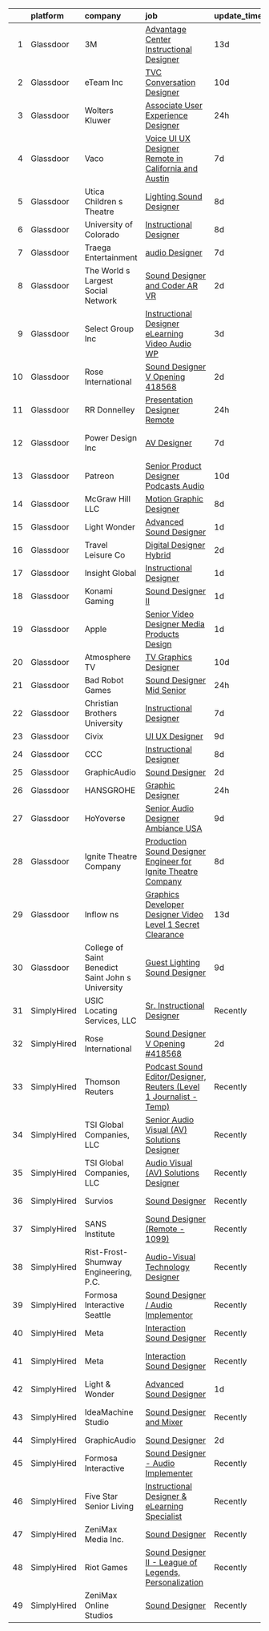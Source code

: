 

|    | platform    | company                                           | job                                                                                                                                                                                                                                                                                                                                                                                                                                                                                                                                                                                                                                                                                                                                                                                                                                                                                                                                                         | update_time   | location                    |
|---:|:------------|:--------------------------------------------------|:------------------------------------------------------------------------------------------------------------------------------------------------------------------------------------------------------------------------------------------------------------------------------------------------------------------------------------------------------------------------------------------------------------------------------------------------------------------------------------------------------------------------------------------------------------------------------------------------------------------------------------------------------------------------------------------------------------------------------------------------------------------------------------------------------------------------------------------------------------------------------------------------------------------------------------------------------------|:--------------|:----------------------------|
|  1 | Glassdoor   | 3M                                                | [Advantage Center Instructional Designer](https://www.glassdoor.com/partner/jobListing.htm?pos=125&ao=1136043&s=58&guid=0000018248b989199cdf130069954a56&src=GD_JOB_AD&t=SR&vt=w&cs=1_3c94e094&cb=1659077495461&jobListingId=1008008235347&jrtk=3-0-1g94bj2a72ins001-1g94bj2as2a6o000-52062460f92412fe-)                                                                                                                                                                                                                                                                                                                                                                                                                                                                                                                                                                                                                                                    | 13d           | Delaware                    |
|  2 | Glassdoor   | eTeam Inc                                         | [TVC Conversation Designer](https://www.glassdoor.com/partner/jobListing.htm?pos=112&ao=1136043&s=58&guid=0000018248b989199cdf130069954a56&src=GD_JOB_AD&t=SR&vt=w&cs=1_eb340cc3&cb=1659077495459&jobListingId=1008011923629&jrtk=3-0-1g94bj2a72ins001-1g94bj2as2a6o000-e41bfc036e7cea23-)                                                                                                                                                                                                                                                                                                                                                                                                                                                                                                                                                                                                                                                                  | 10d           | Austin, TX                  |
|  3 | Glassdoor   | Wolters Kluwer                                    | [Associate User Experience Designer](https://www.glassdoor.com/partner/jobListing.htm?pos=122&ao=1136043&s=58&guid=0000018248b989199cdf130069954a56&src=GD_JOB_AD&t=SR&vt=w&cs=1_53178079&cb=1659077495460&jobListingId=1008035735366&jrtk=3-0-1g94bj2a72ins001-1g94bj2as2a6o000-7a290765c8bdf6f8-)                                                                                                                                                                                                                                                                                                                                                                                                                                                                                                                                                                                                                                                         | 24h           | Chicago, IL                 |
|  4 | Glassdoor   | Vaco                                              | [Voice UI UX Designer    Remote in California and Austin](https://www.glassdoor.com/partner/jobListing.htm?pos=104&ao=1110586&s=58&guid=0000018248b989199cdf130069954a56&src=GD_JOB_AD&t=SR&vt=w&ea=1&cs=1_ab7be861&cb=1659077495458&jobListingId=1008019965741&cpc=F41FEAB56D215062&jrtk=3-0-1g94bj2a72ins001-1g94bj2as2a6o000-3a11f5e586fed253--6NYlbfkN0D_sybMACCpf9B-677oK5j6rPldVB6BlrVvFjO_o-GJZbzuF-qh4PxErFUqfUsv_6uVGMoAB-tr4ukB-13BEniFRd51kq_tUitb-f2s8N8S0-6a8309fjZVdWfQrglTiPPfHRvbBSKiDrId74Eo9qZbn-UL_W51rj5FJVY2IqC7B9KjcVAySmfHdMzAzJjgK8XnZ0AlIDWNgZgn7r1_kDk02Yguum8pdjOo5Ckkn51j-e5u9EjKXJBOOY48Cm3jBEdTBCEJE4hqyhteDZJ_jHJZlrUwCaFgfVQcY8oTwmAYUBYi0gNTzeXiGAi8DyD99aonyejrcrLY5iaGicVObpj3jAkjjUkSVULeV5MwDwe1SE9ns17nhCfk_DEAAm0v30c9gPQoz2GbkJcNGgtk2prNOs8ajizpYBpBu8Ij0NLbri9eNFOm83sZGQFqLK6sjRBMn1jBL3UTa6dEByWGDDtPhNSfqrL409hzDi0go23mtjWcY9Bs7EtzvFyh0eIK6rfIDTeBqeX9YPoIhXupQih43jHWGYhWKJEIoTrWXbmcrQ%3D%3D)              | 7d            | San Jose, CA                |
|  5 | Glassdoor   | Utica Children s Theatre                          | [Lighting Sound Designer](https://www.glassdoor.com/partner/jobListing.htm?pos=110&ao=1136043&s=58&guid=0000018248b989199cdf130069954a56&src=GD_JOB_AD&t=SR&vt=w&ea=1&cs=1_df075e3f&cb=1659077495458&jobListingId=1008017698766&jrtk=3-0-1g94bj2a72ins001-1g94bj2as2a6o000-0c22c99ac1b9554a-)                                                                                                                                                                                                                                                                                                                                                                                                                                                                                                                                                                                                                                                               | 8d            | Utica, NY                   |
|  6 | Glassdoor   | University of Colorado                            | [Instructional Designer](https://www.glassdoor.com/partner/jobListing.htm?pos=120&ao=1136043&s=58&guid=0000018248b989199cdf130069954a56&src=GD_JOB_AD&t=SR&vt=w&cs=1_2fe35654&cb=1659077495460&jobListingId=1008018363650&jrtk=3-0-1g94bj2a72ins001-1g94bj2as2a6o000-833d1c669b81eef3-)                                                                                                                                                                                                                                                                                                                                                                                                                                                                                                                                                                                                                                                                     | 8d            | Aurora, CO                  |
|  7 | Glassdoor   | Traega Entertainment                              | [audio Designer](https://www.glassdoor.com/partner/jobListing.htm?pos=111&ao=1136043&s=58&guid=0000018248b989199cdf130069954a56&src=GD_JOB_AD&t=SR&vt=w&cs=1_7c860715&cb=1659077495459&jobListingId=1008021555527&jrtk=3-0-1g94bj2a72ins001-1g94bj2as2a6o000-cf8d1c8c62a18373-)                                                                                                                                                                                                                                                                                                                                                                                                                                                                                                                                                                                                                                                                             | 7d            | Nashville, TN               |
|  8 | Glassdoor   | The World s Largest Social Network                | [Sound Designer and Coder  AR VR ](https://www.glassdoor.com/partner/jobListing.htm?pos=101&ao=1110586&s=58&guid=0000018248b989199cdf130069954a56&src=GD_JOB_AD&t=SR&vt=w&ea=1&cs=1_795ac099&cb=1659077495457&jobListingId=1008031528051&cpc=84DBBAA61F05C438&jrtk=3-0-1g94bj2a72ins001-1g94bj2as2a6o000-d1ed5504a8a65788--6NYlbfkN0DSgjPPcnEdvoK3uuxfISLALE6pB1FR7YSHOr_tSg5_QGIhoz_2VqUepdcKLBLI_zTUk6gDwaoQ9vkRar14Io1kKPbXefvdlkqbmdhJjjOpMuV23xDsFSOubHWW3nkVkpuXNylbmaW36egpUC2PG6x2MjnebJXPwoENwa0jyus1-mMaCYYJOL_GY7Fd1bABxJHKQOBYTkib20LEnk38oeMwruCbLIBKWh8dNSUpoNLI8LddYx1KRpC1wkaZ28lMikPXB0H5f2vzBzBdc2dnJ6HM8ba7yeU9hQs_otEkthp7jYZl31m0VNzl49wWzGE6MH2lXZcOvACCUflbouZ0J_NfuJTEoi4EmXlH-oM-047a7M9oRbqLUaiFLd1TboxTOr2S5_gqbB4BryHxnW-oFZxEcsK8wv8HzgVD8ECVF675hcGIgaUtZEkcn-qO82M_7xE9EYVWp66vMu85Yck7AxA-pYvQ1M_7u-BCv2mWyioJiRcVqKrKs5-8dnsy4MQ9dsGH1n3MPsI5-Yngp3Hye-dupcIZd4zvb_wD6bmevJTndT16ey9dJ9HKlTsuD8GXrFO5kPuWypshpGosfDOdr_lc) | 2d            | Philadelphia, PA            |
|  9 | Glassdoor   | Select Group Inc                                  | [Instructional Designer  eLearning  Video Audio    WP](https://www.glassdoor.com/partner/jobListing.htm?pos=103&ao=1110586&s=58&guid=0000018248b989199cdf130069954a56&src=GD_JOB_AD&t=SR&vt=w&ea=1&cs=1_00b6592e&cb=1659077495458&jobListingId=1008027501737&cpc=1FDE87803EF93CD3&jrtk=3-0-1g94bj2a72ins001-1g94bj2as2a6o000-10340dc23f99d007--6NYlbfkN0Bcn-ADAbRvyrq3DH3YqD1gQOSfU_zTPvvfh0XXiz3pBAa41gXbEVBKQgVaXyt5edKUJsX5Z9brsv9nZw77TNjVlVeWafETMC7Xw_A0mwHT6RYlFqUtUoEPkQCGfw4DZTw7uB0z5WiikGPQhpEkL8PFQqFT-PcMr0lcaTdAx3W6l-HtnWqYYEZOxEYGwgwMWjtmYDDzDvwnnKRsC58SzVoRXfm3jqbJXzLBcoAfJCy4zeIT-KIHJtkQrsYRh5_SG0ahRSnuexZCEWxvkD5AQHOmNqhaLoNZt3pgmfxURfAY31_epnf1MYA5PoGjGsKWPCT1xCxYKfpNR8UvVCE_D4CqghKqPB9smrmDO4LKKxDu5aRxWPt5CMjhk3REZDYOywffS499gWViyrOcVjby3OPGM4kNv9yGC3RNz0ae6kt93eIEat7tP3wfVAeDVTUGCQRcQsl-L9aRcXweCH2VTLgywHYP74IERKT6IkB6bYoYtTOEUmQW3EtzszHVe8QQh4o%3D)                                                               | 3d            | White Plains, NY            |
| 10 | Glassdoor   | Rose International                                | [Sound Designer V Opening  418568](https://www.glassdoor.com/partner/jobListing.htm?pos=102&ao=1110586&s=58&guid=0000018248b989199cdf130069954a56&src=GD_JOB_AD&t=SR&vt=w&ea=1&cs=1_2de111c1&cb=1659077495458&jobListingId=1008030729670&cpc=3DB599BF2F4828F0&jrtk=3-0-1g94bj2a72ins001-1g94bj2as2a6o000-a20623011cb248eb--6NYlbfkN0B6gYLiPzX3Klpbl49OuxoIZqVtnvEet7IZUhlrZDSG3sY-I6CIGHSMA_bS7ldJ8pOXMIXNeNyydXsX95pvzPg5BddHE-JXPnLngZ30cnLDc1iDIozZEqqJfstNoVEA0Y0ziXhbePzU2aWttrzMukYrAbICdJmtiDj_lX11sumIShj0cH4jV8vRyK2YT_cFh-ZEwA3Jdy3oWRJPnWSeFINz-aj8wksP35XNIB-eNMMmbw0HLU1JlT9e7AJbLIQjfNDVmT2cTo7TOgJyK1CaygbfWASDTzreJuhJYy8vjSVHezt4c7d0tsSwmnSprecF1mIlIxHNZ1SQJ6sNbsNM3abe2VOKxwBqT07SRKIIKQhvxMFEWk50E3d2BCXn0g75raKhEvVflOgE7RdPhfb230972VPb4jzbYvxxghDLDico43w3DDefsEAk2S0NceLFD8EvoHryKidXndZmL67LzVscYUXtK_tD4e9W3jG8PvrQGpJu49YVrq2JEBFlSBdEmt02zfbjSEPHgg%3D%3D)                                                                     | 2d            | Seattle, WA                 |
| 11 | Glassdoor   | RR Donnelley                                      | [Presentation Designer  Remote ](https://www.glassdoor.com/partner/jobListing.htm?pos=113&ao=1136043&s=58&guid=0000018248b989199cdf130069954a56&src=GD_JOB_AD&t=SR&vt=w&cs=1_bb43036d&cb=1659077495459&jobListingId=1008036762756&jrtk=3-0-1g94bj2a72ins001-1g94bj2as2a6o000-52992746147b27cc-)                                                                                                                                                                                                                                                                                                                                                                                                                                                                                                                                                                                                                                                             | 24h           | Remote                      |
| 12 | Glassdoor   | Power Design  Inc                                 | [AV Designer](https://www.glassdoor.com/partner/jobListing.htm?pos=114&ao=1136043&s=58&guid=0000018248b989199cdf130069954a56&src=GD_JOB_AD&t=SR&vt=w&cs=1_ffdcfc05&cb=1659077495459&jobListingId=1008020343362&jrtk=3-0-1g94bj2a72ins001-1g94bj2as2a6o000-e7718c8a157297fa-)                                                                                                                                                                                                                                                                                                                                                                                                                                                                                                                                                                                                                                                                                | 7d            | Saint Petersburg, FL        |
| 13 | Glassdoor   | Patreon                                           | [Senior Product Designer  Podcasts Audio](https://www.glassdoor.com/partner/jobListing.htm?pos=124&ao=1136043&s=58&guid=0000018248b989199cdf130069954a56&src=GD_JOB_AD&t=SR&vt=w&ea=1&cs=1_7f7c8c29&cb=1659077495460&jobListingId=1008012588674&jrtk=3-0-1g94bj2a72ins001-1g94bj2as2a6o000-4c8164c3276f9276-)                                                                                                                                                                                                                                                                                                                                                                                                                                                                                                                                                                                                                                               | 10d           | New York, NY                |
| 14 | Glassdoor   | McGraw Hill LLC                                   | [Motion Graphic Designer](https://www.glassdoor.com/partner/jobListing.htm?pos=117&ao=1136043&s=58&guid=0000018248b989199cdf130069954a56&src=GD_JOB_AD&t=SR&vt=w&cs=1_1dbf6b88&cb=1659077495459&jobListingId=1008016602500&jrtk=3-0-1g94bj2a72ins001-1g94bj2as2a6o000-01f5c3ad4183230f-)                                                                                                                                                                                                                                                                                                                                                                                                                                                                                                                                                                                                                                                                    | 8d            | Columbus, OH                |
| 15 | Glassdoor   | Light   Wonder                                    | [Advanced Sound Designer](https://www.glassdoor.com/partner/jobListing.htm?pos=107&ao=1136043&s=58&guid=0000018248b989199cdf130069954a56&src=GD_JOB_AD&t=SR&vt=w&ea=1&cs=1_b0ab4f08&cb=1659077495458&jobListingId=1008033515982&jrtk=3-0-1g94bj2a72ins001-1g94bj2as2a6o000-f4541201029f9ba4-)                                                                                                                                                                                                                                                                                                                                                                                                                                                                                                                                                                                                                                                               | 1d            | Las Vegas, NV               |
| 16 | Glassdoor   | Travel   Leisure Co                               | [Digital Designer  Hybrid ](https://www.glassdoor.com/partner/jobListing.htm?pos=116&ao=1136043&s=58&guid=0000018248b989199cdf130069954a56&src=GD_JOB_AD&t=SR&vt=w&cs=1_4323d23a&cb=1659077495459&jobListingId=1008031768591&jrtk=3-0-1g94bj2a72ins001-1g94bj2as2a6o000-cbef82654d7509fd-)                                                                                                                                                                                                                                                                                                                                                                                                                                                                                                                                                                                                                                                                  | 2d            | Orlando, FL                 |
| 17 | Glassdoor   | Insight Global                                    | [Instructional Designer](https://www.glassdoor.com/partner/jobListing.htm?pos=106&ao=1110586&s=58&guid=0000018248b989199cdf130069954a56&src=GD_JOB_AD&t=SR&vt=w&cs=1_0f439fc9&cb=1659077495458&jobListingId=1008032848285&cpc=AC285F3A3ECA6BB0&jrtk=3-0-1g94bj2a72ins001-1g94bj2as2a6o000-662667a261e5f706--6NYlbfkN0BKkHZu3wF05EeDimN_p6sYpKCMArvwa95YdH7UpkaBCqc7l59ErwqcmBgkDtjqpj4UwCO-0leAimUzFjUouM3-vOL9nvoGck2rwc9Y0huNizlhRrV1btORJUI1MUP9DSG10q53Osptb3cW4Qv7e00xeVokgkJoLJJxN_p2xpBmN-FN_RsCBblk7fyGdTWwOEVO0wqF1zpn5HxKfSQBAJvsHdIV-Iek_jGF6Ny0Peef-U5kFAIugYQUf2IqUv2Q7UaVkTe1C-ICZTg2CU6FQ5_jOLePE2I6B4M4vtk5T3XtBreJwYVLM4QneUi_kGun1loJJgmF7C8e_3rR_NkTZ8uf5Gm6o3zOojOy-ByLm47-ez6HO3jU7PMJehhmMTIxoDXDnbitbAcPQOmElcp-i7s-l9bvac-9h1D4kegkSN9k-MLA1VNM962Jy0dJB_VqufdzjxGYAr1k0zDezUrmqukt_PKQ7hfmfH6vfW2pw8ngcA%3D%3D)                                                                                                                    | 1d            | Warren, MI                  |
| 18 | Glassdoor   | Konami Gaming                                     | [Sound Designer II](https://www.glassdoor.com/partner/jobListing.htm?pos=109&ao=1136043&s=58&guid=0000018248b989199cdf130069954a56&src=GD_JOB_AD&t=SR&vt=w&cs=1_e0104bcb&cb=1659077495458&jobListingId=1008033846903&jrtk=3-0-1g94bj2a72ins001-1g94bj2as2a6o000-87593e7d8a9b6aa9-)                                                                                                                                                                                                                                                                                                                                                                                                                                                                                                                                                                                                                                                                          | 1d            | Las Vegas, NV               |
| 19 | Glassdoor   | Apple                                             | [Senior Video Designer  Media Products Design](https://www.glassdoor.com/partner/jobListing.htm?pos=123&ao=1136043&s=58&guid=0000018248b989199cdf130069954a56&src=GD_JOB_AD&t=SR&vt=w&cs=1_0129d088&cb=1659077495460&jobListingId=1008034509696&jrtk=3-0-1g94bj2a72ins001-1g94bj2as2a6o000-0ba0449cafc5897b-)                                                                                                                                                                                                                                                                                                                                                                                                                                                                                                                                                                                                                                               | 1d            | Culver City, CA             |
| 20 | Glassdoor   | Atmosphere TV                                     | [TV Graphics Designer](https://www.glassdoor.com/partner/jobListing.htm?pos=119&ao=1136043&s=58&guid=0000018248b989199cdf130069954a56&src=GD_JOB_AD&t=SR&vt=w&ea=1&cs=1_bb0edfcb&cb=1659077495460&jobListingId=1008012144619&jrtk=3-0-1g94bj2a72ins001-1g94bj2as2a6o000-e5f2647df33499ea-)                                                                                                                                                                                                                                                                                                                                                                                                                                                                                                                                                                                                                                                                  | 10d           | Austin, TX                  |
| 21 | Glassdoor   | Bad Robot Games                                   | [Sound Designer  Mid Senior ](https://www.glassdoor.com/partner/jobListing.htm?pos=108&ao=1136043&s=58&guid=0000018248b989199cdf130069954a56&src=GD_JOB_AD&t=SR&vt=w&cs=1_e8627361&cb=1659077495458&jobListingId=1008036730582&jrtk=3-0-1g94bj2a72ins001-1g94bj2as2a6o000-67b27b83295828af-)                                                                                                                                                                                                                                                                                                                                                                                                                                                                                                                                                                                                                                                                | 24h           | Santa Monica, CA            |
| 22 | Glassdoor   | Christian Brothers University                     | [Instructional Designer](https://www.glassdoor.com/partner/jobListing.htm?pos=127&ao=1136043&s=58&guid=0000018248b989199cdf130069954a56&src=GD_JOB_AD&t=SR&vt=w&cs=1_6dd4817e&cb=1659077495461&jobListingId=1008021055512&jrtk=3-0-1g94bj2a72ins001-1g94bj2as2a6o000-18735e3bf2deff59-)                                                                                                                                                                                                                                                                                                                                                                                                                                                                                                                                                                                                                                                                     | 7d            | Memphis, TN                 |
| 23 | Glassdoor   | Civix                                             | [UI UX Designer](https://www.glassdoor.com/partner/jobListing.htm?pos=126&ao=1136043&s=58&guid=0000018248b989199cdf130069954a56&src=GD_JOB_AD&t=SR&vt=w&ea=1&cs=1_77f02016&cb=1659077495461&jobListingId=1008014525294&jrtk=3-0-1g94bj2a72ins001-1g94bj2as2a6o000-b45e385f3189ee88-)                                                                                                                                                                                                                                                                                                                                                                                                                                                                                                                                                                                                                                                                        | 9d            | Remote                      |
| 24 | Glassdoor   | CCC                                               | [Instructional Designer](https://www.glassdoor.com/partner/jobListing.htm?pos=129&ao=1136043&s=58&guid=0000018248b989199cdf130069954a56&src=GD_JOB_AD&t=SR&vt=w&cs=1_25ed5b7a&cb=1659077495461&jobListingId=1008017621027&jrtk=3-0-1g94bj2a72ins001-1g94bj2as2a6o000-8b2b0c9524e26fcb-)                                                                                                                                                                                                                                                                                                                                                                                                                                                                                                                                                                                                                                                                     | 8d            | Chicago, IL                 |
| 25 | Glassdoor   | GraphicAudio                                      | [Sound Designer](https://www.glassdoor.com/partner/jobListing.htm?pos=105&ao=1136043&s=58&guid=0000018248b989199cdf130069954a56&src=GD_JOB_AD&t=SR&vt=w&ea=1&cs=1_b28a36f1&cb=1659077495458&jobListingId=1008030924967&jrtk=3-0-1g94bj2a72ins001-1g94bj2as2a6o000-11eab6568f6cedab-)                                                                                                                                                                                                                                                                                                                                                                                                                                                                                                                                                                                                                                                                        | 2d            | Remote                      |
| 26 | Glassdoor   | HANSGROHE                                         | [Graphic Designer](https://www.glassdoor.com/partner/jobListing.htm?pos=118&ao=1136043&s=58&guid=0000018248b989199cdf130069954a56&src=GD_JOB_AD&t=SR&vt=w&ea=1&cs=1_0809e797&cb=1659077495460&jobListingId=1008036225575&jrtk=3-0-1g94bj2a72ins001-1g94bj2as2a6o000-ad98a05c18e65a92-)                                                                                                                                                                                                                                                                                                                                                                                                                                                                                                                                                                                                                                                                      | 24h           | Alpharetta, GA              |
| 27 | Glassdoor   | HoYoverse                                         | [Senior Audio Designer  Ambiance  USA ](https://www.glassdoor.com/partner/jobListing.htm?pos=121&ao=1136043&s=58&guid=0000018248b989199cdf130069954a56&src=GD_JOB_AD&t=SR&vt=w&ea=1&cs=1_2f7f397b&cb=1659077495460&jobListingId=1008016127295&jrtk=3-0-1g94bj2a72ins001-1g94bj2as2a6o000-0ad6686b2c6b411d-)                                                                                                                                                                                                                                                                                                                                                                                                                                                                                                                                                                                                                                                 | 9d            | Los Angeles, CA             |
| 28 | Glassdoor   | Ignite Theatre Company                            | [Production Sound Designer   Engineer for Ignite Theatre Company](https://www.glassdoor.com/partner/jobListing.htm?pos=115&ao=1136043&s=58&guid=0000018248b989199cdf130069954a56&src=GD_JOB_AD&t=SR&vt=w&ea=1&cs=1_a60f6b64&cb=1659077495459&jobListingId=1008018312130&jrtk=3-0-1g94bj2a72ins001-1g94bj2as2a6o000-21ee75caf62bbc12-)                                                                                                                                                                                                                                                                                                                                                                                                                                                                                                                                                                                                                       | 8d            | Saint Louis, MO             |
| 29 | Glassdoor   | Inflow ns                                         | [Graphics Developer Designer  Video  Level 1  Secret Clearance ](https://www.glassdoor.com/partner/jobListing.htm?pos=130&ao=1136043&s=58&guid=0000018248b989199cdf130069954a56&src=GD_JOB_AD&t=SR&vt=w&ea=1&cs=1_c0c4b31a&cb=1659077495461&jobListingId=1008007540421&jrtk=3-0-1g94bj2a72ins001-1g94bj2as2a6o000-5a0b61d5e7a3afca-)                                                                                                                                                                                                                                                                                                                                                                                                                                                                                                                                                                                                                        | 13d           | Indian Head, MD             |
| 30 | Glassdoor   | College of Saint Benedict Saint John s University | [Guest Lighting Sound Designer](https://www.glassdoor.com/partner/jobListing.htm?pos=128&ao=1136043&s=58&guid=0000018248b989199cdf130069954a56&src=GD_JOB_AD&t=SR&vt=w&cs=1_2fb93f13&cb=1659077495461&jobListingId=1008015903056&jrtk=3-0-1g94bj2a72ins001-1g94bj2as2a6o000-b602c4ddfac80bb8-)                                                                                                                                                                                                                                                                                                                                                                                                                                                                                                                                                                                                                                                              | 9d            | Saint Joseph, MN            |
| 31 | SimplyHired | USIC Locating Services, LLC                       | [Sr. Instructional Designer](https://www.simplyhired.com/job/zWMMe7OqhkDv6BEAaMtEkC2NxOAx-sP1LyToHYfxW5F7VoSl9lEeIg?q=sound+designer)                                                                                                                                                                                                                                                                                                                                                                                                                                                                                                                                                                                                                                                                                                                                                                                                                       | Recently      | Indianapolis, IN            |
| 32 | SimplyHired | Rose International                                | [Sound Designer V Opening #418568](https://www.simplyhired.com/job/mJkZFRkvhuJPoowF5ic-caImkyxgCyTOqXwxJ9_w1UC4rAdZz8x5FA?q=sound+designer)                                                                                                                                                                                                                                                                                                                                                                                                                                                                                                                                                                                                                                                                                                                                                                                                                 | 2d            | Seattle, WA                 |
| 33 | SimplyHired | Thomson Reuters                                   | [Podcast Sound Editor/Designer, Reuters (Level 1 Journalist - Temp)](https://www.simplyhired.com/job/uG-XthcUGLXnvuEzIlGytwXEKmlli3kPZ-eKAScvB6T34fnayI1PJg?q=sound+designer)                                                                                                                                                                                                                                                                                                                                                                                                                                                                                                                                                                                                                                                                                                                                                                               | Recently      | New York, NY                |
| 34 | SimplyHired | TSI Global Companies, LLC                         | [Senior Audio Visual (AV) Solutions Designer](https://www.simplyhired.com/job/gC6BuW-HQkJg4Bj-NQWe2TEtTghx8upV1Lb7O71-Bjc9jAWZajwdSw?q=sound+designer)                                                                                                                                                                                                                                                                                                                                                                                                                                                                                                                                                                                                                                                                                                                                                                                                      | Recently      | Missouri                    |
| 35 | SimplyHired | TSI Global Companies, LLC                         | [Audio Visual (AV) Solutions Designer](https://www.simplyhired.com/job/Q2PwGUeatyN7TTeCTc5KE-IzzONgxeRHLFwJPZMZP55Yiozcm9vaOg?q=sound+designer)                                                                                                                                                                                                                                                                                                                                                                                                                                                                                                                                                                                                                                                                                                                                                                                                             | Recently      | Missouri                    |
| 36 | SimplyHired | Survios                                           | [Sound Designer](https://www.simplyhired.com/job/GGf4JbShEJmtxragh-HP0RYhs5WpCO9pZtgQyta_p4JFm7cmj-H-Zw?q=sound+designer)                                                                                                                                                                                                                                                                                                                                                                                                                                                                                                                                                                                                                                                                                                                                                                                                                                   | Recently      | Marina del Rey, CA          |
| 37 | SimplyHired | SANS Institute                                    | [Sound Designer (Remote - 1099)](https://www.simplyhired.com/job/l5XtJmV5Za5NPAoCY67pJ8osv7Dd9cygFT5KvUQHRZZ5LCw9cI7qOA?q=sound+designer)                                                                                                                                                                                                                                                                                                                                                                                                                                                                                                                                                                                                                                                                                                                                                                                                                   | Recently      | Bethesda, MD                |
| 38 | SimplyHired | Rist-Frost-Shumway Engineering, P.C.              | [Audio-Visual Technology Designer](https://www.simplyhired.com/job/OMxrMh8WHY_VNcw74L4J3w8rMgzooJxEwq9_0YhhoPHZG11rZ5ZCeA?q=sound+designer)                                                                                                                                                                                                                                                                                                                                                                                                                                                                                                                                                                                                                                                                                                                                                                                                                 | Recently      | Laconia, NH                 |
| 39 | SimplyHired | Formosa Interactive Seattle                       | [Sound Designer / Audio Implementor](https://www.simplyhired.com/job/vlF4rzpIgemNyADbSUoWC36FtYYh2ouWspqfTFtuxzveh07-6RCwmg?q=sound+designer)                                                                                                                                                                                                                                                                                                                                                                                                                                                                                                                                                                                                                                                                                                                                                                                                               | Recently      | Seattle, WA                 |
| 40 | SimplyHired | Meta                                              | [Interaction Sound Designer](https://www.simplyhired.com/job/mplvSrvMBOxSLEb4C2fFVneTxFfUA8PxXDMKCwHyApdSP2DLzzrNeg?q=sound+designer)                                                                                                                                                                                                                                                                                                                                                                                                                                                                                                                                                                                                                                                                                                                                                                                                                       | Recently      | Seattle, WA                 |
| 41 | SimplyHired | Meta                                              | [Interaction Sound Designer](https://www.simplyhired.com/job/Lvw3H_6x6cdKB6aq479wQNquH1L8abBxSJAh-mgSoiKaje9zC4-ylg?q=sound+designer)                                                                                                                                                                                                                                                                                                                                                                                                                                                                                                                                                                                                                                                                                                                                                                                                                       | Recently      | Menlo Park, CA +4 locations |
| 42 | SimplyHired | Light & Wonder                                    | [Advanced Sound Designer](https://www.simplyhired.com/job/oxHvYp0QWceibR-QkmiITBFgRGHJsETrZw9KOd9jlBeKNoSRVbiyww?q=sound+designer)                                                                                                                                                                                                                                                                                                                                                                                                                                                                                                                                                                                                                                                                                                                                                                                                                          | 1d            | Las Vegas, NV               |
| 43 | SimplyHired | IdeaMachine Studio                                | [Sound Designer and Mixer](https://www.simplyhired.com/job/3_cnKWbKCzfz8K406esix9aXeGkS2iLw6vp3jwYHfDLUWBO0TV9GDQ?q=sound+designer)                                                                                                                                                                                                                                                                                                                                                                                                                                                                                                                                                                                                                                                                                                                                                                                                                         | Recently      | San Francisco, CA           |
| 44 | SimplyHired | GraphicAudio                                      | [Sound Designer](https://www.simplyhired.com/job/tpxG3u0VMzCKteQYdKolpCqGoSBv-BSP6-ugLnAgXYs5lOtcbAckwg?q=sound+designer)                                                                                                                                                                                                                                                                                                                                                                                                                                                                                                                                                                                                                                                                                                                                                                                                                                   | 2d            | Remote                      |
| 45 | SimplyHired | Formosa Interactive                               | [Sound Designer - Audio Implementer](https://www.simplyhired.com/job/E63_BRjyLumhk01Bv7mOuaoR0vafXGhLD-NTsS2e6CEpoHi4FvqYnw?q=sound+designer)                                                                                                                                                                                                                                                                                                                                                                                                                                                                                                                                                                                                                                                                                                                                                                                                               | Recently      | Burbank, CA                 |
| 46 | SimplyHired | Five Star Senior Living                           | [Instructional Designer & eLearning Specialist](https://www.simplyhired.com/job/oTZPL1wWK2cmOqji4vswi4vj0YGDnK7OTqW_Mj_7zFv6d-Vi6eIF7Q?q=sound+designer)                                                                                                                                                                                                                                                                                                                                                                                                                                                                                                                                                                                                                                                                                                                                                                                                    | Recently      | Newton, MA                  |
| 47 | SimplyHired | ZeniMax Media Inc.                                | [Sound Designer](https://www.simplyhired.com/job/GqzCmVyjraA7eA_QKeIN6jFMgdfz-iNC9_SDD75S0gcmQzfsZxbF8Q?q=sound+designer)                                                                                                                                                                                                                                                                                                                                                                                                                                                                                                                                                                                                                                                                                                                                                                                                                                   | Recently      | Hunt Valley, MD             |
| 48 | SimplyHired | Riot Games                                        | [Sound Designer II - League of Legends, Personalization](https://www.simplyhired.com/job/BkTf5-vUemX5LjJonnZffl3-nMzorQijZMT09G_9Wa_IkmU0eEvOTA?q=sound+designer)                                                                                                                                                                                                                                                                                                                                                                                                                                                                                                                                                                                                                                                                                                                                                                                           | Recently      | Los Angeles, CA             |
| 49 | SimplyHired | ZeniMax Online Studios                            | [Sound Designer](https://www.simplyhired.com/job/f9irH53AftSo5CFAcz4vrVeB0Dow8_vUkdNzrk1ktKdq7GI-stl2BQ?q=sound+designer)                                                                                                                                                                                                                                                                                                                                                                                                                                                                                                                                                                                                                                                                                                                                                                                                                                   | Recently      | Hunt Valley, MD             |